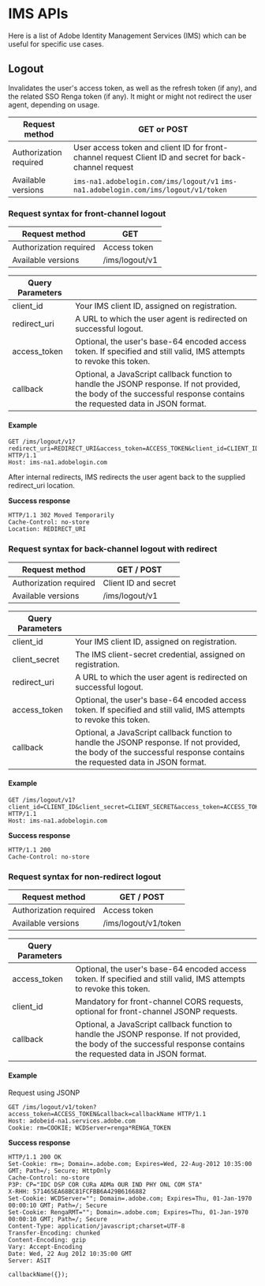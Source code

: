 # IMS APIs

Here is a list of Adobe Identity Management Services (IMS) which can be useful for specific use cases.

## Logout

Invalidates the user's access token, as well as the refresh token (if any), and the related SSO Renga token (if any). It might or might not redirect the user agent, depending on usage.

Request method | GET or POST
---- | ----
Authorization required | User access token and client ID for front-channel request Client ID and secret for back-channel request
Available versions | `ims-na1.adobelogin.com/ims/logout/v1`  `ims-na1.adobelogin.com/ims/logout/v1/token`

### Request syntax for front-channel logout

Request method | GET
---- | ----
Authorization required | Access token
Available versions | <ENV>/ims/logout/v1

Query Parameters | |      
---- | ----
client_id | Your IMS client ID, assigned on registration.
redirect_uri | A URL to which the user agent is redirected on successful logout.
access_token | Optional, the user's base-64 encoded access token. If specified and still valid, IMS attempts to revoke this token.
callback | Optional, a JavaScript callback function to handle the JSONP response. If not provided, the body of the successful response contains the requested data in JSON format.

#### Example
```
GET /ims/logout/v1?redirect_uri=REDIRECT_URI&access_token=ACCESS_TOKEN&client_id=CLIENT_ID HTTP/1.1
Host: ims-na1.adobelogin.com

```
After internal redirects, IMS redirects the user agent back to the supplied redirect_uri location.

**Success response**
```
HTTP/1.1 302 Moved Temporarily
Cache-Control: no-store
Location: REDIRECT_URI
```

### Request syntax for back-channel logout with redirect

Request method | GET / POST
---- | ----
Authorization required | Client ID and secret
Available versions | <ENV>/ims/logout/v1

Query Parameters | |      
---- | ----
client_id | Your IMS client ID, assigned on registration.
client_secret | The IMS client-secret credential, assigned on registration.
redirect_uri | A URL to which the user agent is redirected on successful logout.
access_token | Optional, the user's base-64 encoded access token. If specified and still valid, IMS attempts to revoke this token.
callback | Optional, a JavaScript callback function to handle the JSONP response. If not provided, the body of the successful response contains the requested data in JSON format.

#### Example
```
GET /ims/logout/v1?client_id=CLIENT_ID&client_secret=CLIENT_SECRET&access_token=ACCESS_TOKEN HTTP/1.1
Host: ims-na1.adobelogin.com
```
**Success response**
```
HTTP/1.1 200
Cache-Control: no-store
```

### Request syntax for non-redirect logout

Request method | GET / POST
---- | ----
Authorization required | Access token
Available versions | <ENV>/ims/logout/v1/token

Query Parameters | |
---- | ----
access_token | Optional, the user's base-64 encoded access token. If specified and still valid, IMS attempts to revoke this token.
client_id | 	Mandatory for front-channel CORS requests, optional for front-channel JSONP requests.
callback | Optional, a JavaScript callback function to handle the JSONP response. If not provided, the body of the successful response contains the requested data in JSON format.

#### Example

Request using JSONP
```
GET /ims/logout/v1/token?access_token=ACCESS_TOKEN&callback=callbackName HTTP/1.1
Host: adobeid-na1.services.adobe.com
Cookie: rm=COOKIE; WCDServer=renga*RENGA_TOKEN
```
**Success response**
```
HTTP/1.1 200 OK
Set-Cookie: rm=; Domain=.adobe.com; Expires=Wed, 22-Aug-2012 10:35:00 GMT; Path=/; Secure; HttpOnly
Cache-Control: no-store
P3P: CP="IDC DSP COR CURa ADMa OUR IND PHY ONL COM STA"
X-RHH: 571465EA68BC81FCFBB6A429B6166882
Set-Cookie: WCDServer=""; Domain=.adobe.com; Expires=Thu, 01-Jan-1970 00:00:10 GMT; Path=/; Secure
Set-Cookie: RengaRMT=""; Domain=.adobe.com; Expires=Thu, 01-Jan-1970 00:00:10 GMT; Path=/; Secure
Content-Type: application/javascript;charset=UTF-8
Transfer-Encoding: chunked
Content-Encoding: gzip
Vary: Accept-Encoding
Date: Wed, 22 Aug 2012 10:35:00 GMT
Server: ASIT
 
callbackName({});
```






